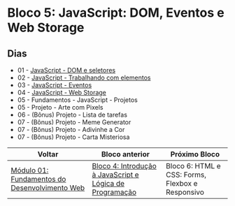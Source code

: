 # Bloco 5: JavaScript: DOM, Eventos e Web Storage

## Dias

- 01 - [JavaScript - DOM e seletores](./01-javascript-dom-e-seletores/)
- 02 - [JavaScript - Trabalhando com elementos](./02-javascript-trabalhando-com-elementos/)
- 03 - [JavaScript - Eventos](./03-javascript-eventos/)
- 04 - [JavaScript - Web Storage](./04-javascript-web-storage/)
- 05 - Fundamentos - JavaScript - Projetos
- 05 - Projeto - Arte com Pixels
- 06 - (Bônus) Projeto - Lista de tarefas
- 07 - (Bônus) Projeto - Meme Generator
- 07 - (Bônus) Projeto - Adivinhe a Cor
- 07 - (Bônus) Projeto - Carta Misteriosa

| Voltar                                               | Bloco anterior                                                                                                     | Próximo Bloco                                    |
| ---------------------------------------------------- | ------------------------------------------------------------------------------------------------------------------ | ------------------------------------------------ |
| [Módulo 01: Fundamentos do Desenvolvimento Web](../) | [Bloco 4: Introdução à JavaScript e Lógica de Programação](../04-introducao-a-javascript-e-logica-de-programacao/) | Bloco 6: HTML e CSS: Forms, Flexbox e Responsivo |
